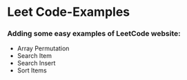 # Leet Code-Examples
### Adding some easy examples of LeetCode website: 
 - Array Permutation  
 - Search Item 
 - Search Insert 
 - Sort Items 
